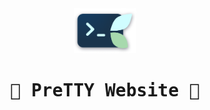 
<div align="center">

<img src="./src/img/pretty.png" width="100px" alt="PreTTY logo">

# <samp>💠 PreTTY Website 🌟</samp>

</div>
